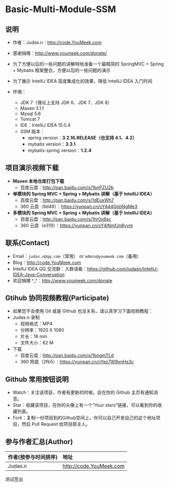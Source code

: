 ﻿# Basic-Multi-Module-SSM

## 说明

- 作者：Judas.n：<http://code.YouMeek.com>
- 感谢捐赠：<http://www.youmeek.com/donate/>
- 为了方便以后的一些问题的讲解特地准备一个最精简的 SpringMVC + Spring + Mybatis 框架整合，方便以后的一些问题的演示
- 为了展示 IntelliJ IDEA 高度集成化的效果，降低 IntelliJ IDEA 入门时间


- 环境：
    - JDK 7（理论上支持 JDK 6、JDK 7、JDK 8）
    - Maven 3.1.1
    - Mysql 5.6
    - Tomcat 7
    - IDE：IntelliJ IDEA 15.0.4
    - SSM 版本：
        - spring version：**3.2.16.RELEASE（也支持 4.1、4.2）**
        - mybatis version：**3.3.1**
        - mybatis-spring version：**1.2.4**



## 项目演示视频下载

- **Maven 本地仓库打包下载**
    - 百度云盘：<http://pan.baidu.com/s/1bnPZU2b>
- **单模块的 Spring MVC + Spring + Mybatis 讲解（基于 IntelliJ IDEA）**
    - 百度云盘：<http://pan.baidu.com/s/1dEuxWh7>
    - 360 云盘（6d49）：<https://yunpan.cn/cY444GphNgMe3>
- **多模块的 Spring MVC + Spring + Mybatis 讲解（基于 IntelliJ IDEA）**
    - 百度云盘：<http://pan.baidu.com/s/1hr0x6sc>
    - 360 云盘（e319）：<https://yunpan.cn/cY4INmfJn8yvm>


## 联系(Contact)

- Email：`judas.n@qq.com`（常用） or `admin@youmeek.com`（备用）
- Blog：<http://code.YouMeek.com>
- IntelliJ IDEA QQ 交流群：入群请看：<https://github.com/judasn/IntelliJ-IDEA-Java-Conversation>
- 欢迎捐赠 ^_^：<http://www.youmeek.com/donate>


## Gtihub 协同视频教程(Participate)

- 如果您不会使用 Git 或是 Github 也没关系，请认真学习下面视频教程：
- Judas.n 录制
    - 视频格式：MP4
    - 分辨率：1920 X 1080
    - 片长：16 min
    - 文件大小：62 M
- 下载
    - 百度云盘：<http://pan.baidu.com/s/1bogmTLd>
    - 360 网盘（2fb5）：<https://yunpan.cn/cYez7W9xnHs3c>


## Github 常用按钮说明

- Watch：关注该项目，作者有更新的时候，会在你的 Github 主页有通知消息。
- Star：收藏该项目，在你的头像上有一个“Your stars”链接，可以看到你的收藏列表。
- Fork：复制一份项目到的Github空间上，你可以自己开发自己的这个地址项目，然后 Pull Request 给项目原主人。 

## 参与作者汇总(Author)

|作者(按参与时间排序)|地址|
|:---------|:---------|
|Judas.n|<http://code.YouMeek.com>|



测试签出


